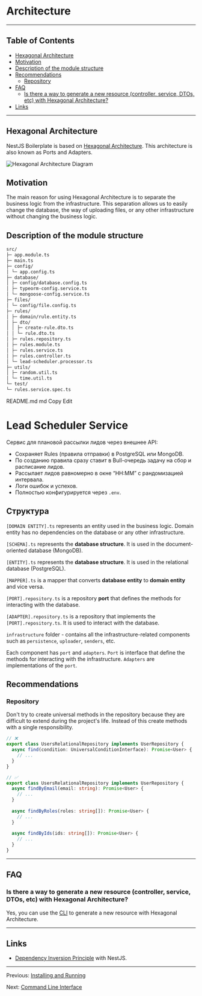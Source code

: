 # Architecture

---

## Table of Contents <!-- omit in toc -->

- [Hexagonal Architecture](#hexagonal-architecture)
- [Motivation](#motivation)
- [Description of the module structure](#description-of-the-module-structure)
- [Recommendations](#recommendations)
  - [Repository](#repository)
- [FAQ](#faq)
  - [Is there a way to generate a new resource (controller, service, DTOs, etc) with Hexagonal Architecture?](#is-there-a-way-to-generate-a-new-resource-controller-service-dtos-etc-with-hexagonal-architecture)
- [Links](#links)

---

## Hexagonal Architecture

NestJS Boilerplate is based on [Hexagonal Architecture](https://en.wikipedia.org/wiki/Hexagonal_architecture_(software)). This architecture is also known as Ports and Adapters.

![Hexagonal Architecture Diagram](https://github.com/brocoders/nestjs-boilerplate/assets/6001723/6a6a763e-d1c9-43cc-910a-617cda3a71db)

## Motivation

The main reason for using Hexagonal Architecture is to separate the business logic from the infrastructure. This separation allows us to easily change the database, the way of uploading files, or any other infrastructure without changing the business logic.

## Description of the module structure

```txt
src/
├─ app.module.ts
├─ main.ts
├─ config/
│ └─ app.config.ts
├─ database/
│ ├─ config/database.config.ts
│ ├─ typeorm-config.service.ts
│ └─ mongoose-config.service.ts
├─ files/
│ └─ config/file.config.ts
├─ rules/
│ ├─ domain/rule.entity.ts
│ ├─ dto/
│ │ ├─ create-rule.dto.ts
│ │ └─ rule.dto.ts
│ ├─ rules.repository.ts
│ ├─ rules.module.ts
│ ├─ rules.service.ts
│ ├─ rules.controller.ts
│ └─ lead-scheduler.processor.ts
├─ utils/
│ ├─ random.util.ts
│ └─ time.util.ts
└─ test/
└─ rules.service.spec.ts
```
README.md
md
Copy
Edit
# Lead Scheduler Service

Сервис для плановой рассылки лидов через внешнее API:
- Сохраняет Rules (правила отправки) в PostgreSQL или MongoDB.
- По созданию правила сразу ставит в Bull-очередь задачу на сбор и расписание лидов.
- Рассылает лидов равномерно в окне “HH:MM” с рандомизацией интервала.
- Логи ошибок и успехов.
- Полностью конфигурируется через `.env`.

## Структура



`[DOMAIN ENTITY].ts` represents an entity used in the business logic. Domain entity has no dependencies on the database or any other infrastructure.

`[SCHEMA].ts` represents the **database structure**. It is used in the document-oriented database (MongoDB).

`[ENTITY].ts` represents the **database structure**. It is used in the relational database (PostgreSQL).

`[MAPPER].ts` is a mapper that converts **database entity** to **domain entity** and vice versa.

`[PORT].repository.ts` is a repository **port** that defines the methods for interacting with the database.

`[ADAPTER].repository.ts` is a repository that implements the `[PORT].repository.ts`. It is used to interact with the database.

`infrastructure` folder - contains all the infrastructure-related components such as `persistence`, `uploader`, `senders`, etc.

Each component has `port` and `adapters`. `Port` is interface that define the methods for interacting with the infrastructure. `Adapters` are implementations of the `port`.

## Recommendations

### Repository

Don't try to create universal methods in the repository because they are difficult to extend during the project's life. Instead of this create methods with a single responsibility.

```typescript
// ❌
export class UsersRelationalRepository implements UserRepository {
  async find(condition: UniversalConditionInterface): Promise<User> {
    // ...
  }
}

// ✅
export class UsersRelationalRepository implements UserRepository {
  async findByEmail(email: string): Promise<User> {
    // ...
  }
  
  async findByRoles(roles: string[]): Promise<User> {
    // ...
  }
  
  async findByIds(ids: string[]): Promise<User> {
    // ...
  }
}
```

---

## FAQ

### Is there a way to generate a new resource (controller, service, DTOs, etc) with Hexagonal Architecture?

Yes, you can use the [CLI](cli.md) to generate a new resource with Hexagonal Architecture.

---

## Links

- [Dependency Inversion Principle](https://trilon.io/blog/dependency-inversion-principle) with NestJS.

---

Previous: [Installing and Running](installing-and-running.md)

Next: [Command Line Interface](cli.md)
